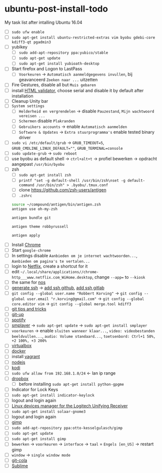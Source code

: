 ubuntu-post-install-todo
========================

My task list after intalling Ubuntu 16.04

* [ ] `sudo ufw enable`
* [ ] `sudo apt-get install ubuntu-restricted-extras vim byobu gdebi-core kdiff3-qt pgadmin3`
* [ ] yubikey
  * [ ] `sudo add-apt-repository ppa:yubico/stable`
  * [ ] `sudo apt-get update`
  * [ ] `sudo apt-get install yubioath-desktop`
* [ ] Start firefox and Logon to LastPass
  * [ ] `Voorkeuren` -> `Automatisch aanmeldgegevens invullen`, bij geavanceerd `Zoeken naar ...` uitzetten
 * [ ] Fire Gestures, disable all but `Muis gebaren`
 * [ ] install [HTML validator](http://users.skynet.be/mgueury/mozilla/index.html), choose serial and disable it by default after installation
* [ ] Cleanup Unity bar
* [ ] `System settings`
  * [ ] `Helderheid en vergrendelen` -> disable `Pauzestand`, `Mijn wachtwoord vereisen ...`
  * [ ] `Schermen` disable `Plakranden`
  * [ ] `Gebruikers accounts` -> enable `Automatisch aanmelden`
  * [ ] `Software & Updates` -> `Extra stuurprogramma's` enable tested binary driver
* [ ] `sudo vi /etc/default/grub` -> `GRUB_TIMEOUT=5`, `GRUB_CMDLINE_LINUX_DEFAULT=""`, `GRUB_TERMINAL=console`
* [ ] `sudo update-grub` -> `sudo reboot`
* [ ] use byobu as default shell -> `ctrl+alt+t` -> profiel bewerken -> opdracht aangepast `/usr/bin/byobu`
* [ ] zsh
  * [ ] `sudo apt-get install zsh`
  * [ ] `printf "set -g default-shell /usr/bin/zsh\nset -g default-command /usr/bin/zsh" > .byobu/.tmux.conf`
  * [ ] clone https://github.com/zsh-users/antigen
  * [ ] `.zshrc`
  ```bash
  source ~/compound/antigen/bin/antigen.zsh
  antigen use oh-my-zsh

  antigen bundle git

  antigen theme robbyrussell

  antigen apply
  ```
* [ ] Install [Chrome](https://www.google.nl/chrome/browser/desktop/index.html)
* [ ] Start `google-chrome`
 * [ ] In settings disable `Aanbieden om je internet wachtwoorden...`, `Aanbieden om pagina's te vertalen...`
 * [ ] login to [Netflix](http://www.netflix.com/), create a shortcut for it
 * [ ] edit `~/.local/share/applications//chrome-http___www.netflix.com_WiHome.desktop`, change `--app=` to `--kiosk `
 * [ ] the same for [nos](http://nos.nl/)
* [ ] [generate ssh](https://gist.github.com/robkorv/592b46e8ff9742d74ca4a3f894857dee) -> [add ssh github](https://github.com/settings/ssh), [add ssh gitlab](https://gitlab.com/profile/keys)
* [ ] `git config --global user.name "Robbert Korving"` -> `git config --global user.email "r.korving@gmail.com"` -> `git config --global core.editor vim` -> `git config --global merge.tool kdiff3`
* [ ] [git tips and tricks](https://gist.github.com/robkorv/f9106cc659823f16aa762bf0032b3d8e)
* [ ] [git-up](https://github.com/msiemens/PyGitUp)
* [ ] [spotify](https://www.spotify.com/nl/download/linux)
* [ ] [smplayer](http://smplayer.sourceforge.net/en/downloads) -> `sudo apt-get update` -> `sudo apt-get install smplayer`
 * [ ] `voorkeuren` -> enable `sluiten wanneer klaar...`, `video: videobestanden beeldvullen...`, `audio: Volume standaard...`, `toetsenbord: Ctrl+1 50%, +2 100%, +3 200%`
* [ ] [virtualbox](https://www.virtualbox.org/wiki/Linux_Downloads#Debian-basedLinuxdistributions)
* [ ] [docker](https://docs.docker.com/engine/installation/linux/ubuntulinux/)
* [ ] install [vagrant](https://www.vagrantup.com/downloads.html)
* [ ] [nodejs](https://nodejs.org/en/download/package-manager/#debian-and-ubuntu-based-linux-distributions)
* [ ] [kodi](http://kodi.wiki/view/HOW-TO:Install_Kodi_for_Linux#Installing_Kodi_on_Ubuntu-based_distributions)
 * [ ] `sudo ufw allow from 192.168.1.0/24` <- lan ip range
* [ ] [dropbox](https://www.dropbox.com/downloading?src=index)
  * [ ] before installing `sudo apt-get install python-gpgme`
* [ ] Indicator for Lock Keys
 * [ ] `sudo apt-get install indicator-keylock`
 * [ ] logout and login again
* [ ] [Linux devices manager for the Logitech Unifying Receiver](https://github.com/pwr/Solaar)
 * [ ] `sudo apt-get install solaar-gnome3`
 * [ ] logout and login again
* [ ] [gimp](http://www.gimp.org/)
 * [ ] `sudo add-apt-repository ppa:otto-kesselgulasch/gimp`
 * [ ] `sudo apt-get update`
 * [ ] `sudo apt-get install gimp`
 * [ ] `bewerken` -> `voorkeuren` -> `interface` -> `taal` = `Engels [en_US]` -> restart gimp
 * [ ] `window` -> `single window mode`
* [ ] [git-cola](https://github.com/git-cola/git-cola#run-from-source)
* [ ] [Sublime](https://www.sublimetext.com)
